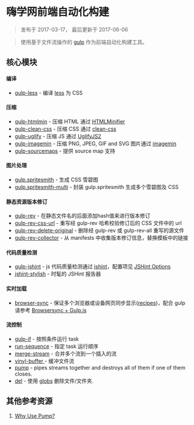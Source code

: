 嗨学网前端自动化构建
===

> 发布于 2017-03-17， 最后更新于 2017-06-06

> 使用基于文件流操作的 [gulp](http://www.gulpjs.com.cn/) 作为前端自动化构建工具。

## 核心模块

#### 编译

* [gulp-less](https://github.com/plus3network/gulp-less) - 编译 [less](https://github.com/less/less.js) 为 CSS

#### 压缩

* [gulp-htmlmin](https://github.com/jonschlinkert/gulp-htmlmin) - 压缩 HTML 通过 [HTMLMinifier](https://github.com/kangax/html-minifier)
* [gulp-clean-css](https://github.com/scniro/gulp-clean-css) - 压缩 CSS 通过 [clean-css](https://github.com/jakubpawlowicz/clean-css)
* [gulp-uglify](https://github.com/terinjokes/gulp-uglify) - 压缩 JS 通过 [UglifyJS2](https://github.com/mishoo/UglifyJS2)
* [gulp-imagemin](https://github.com/sindresorhus/gulp-imagemin) - 压缩 PNG, JPEG, GIF and SVG 图片通过 [imagemin](https://github.com/imagemin/imagemin)
* [gulp-sourcemaps](https://github.com/floridoo/gulp-sourcemaps) - 提供 source map 支持

#### 图片处理

* [gulp.spritesmith](https://github.com/twolfson/gulp.spritesmith) - 生成 CSS 雪碧图
* [gulp.spritesmith-multi](https://github.com/reducejs/gulp.spritesmith-multi) - 封装 gulp.spritesmith 生成多个雪碧图及 CSS

#### 静态资源版本修订

* [gulp-rev](https://github.com/sindresorhus/gulp-rev) - 在静态文件名的后面添加hash值来进行版本修订
* [gulp-rev-css-url](https://github.com/galkinrost/gulp-rev-css-url) - 重写经 gulp-rev 哈希校验修订后的 CSS 文件中的 url
* [gulp-rev-delete-original](https://github.com/nib-health-funds/gulp-rev-delete-original) - 删除经 gulp-rev 或 gulp-rev-all 重写的源文件
* [gulp-rev-collector](https://github.com/shonny-ua/gulp-rev-collector) - 从 manifests 中收集版本修订信息，替换模板中的链接

#### 代码质量检测

* [gulp-jshint](https://github.com/spalger/gulp-jshint) - js 代码质量检测通过 [jshint](http://jshint.com/)，配置项见 [JSHint Options](http://jshint.com/docs/options/#enforcing-options)
* [jshint-stylish](https://github.com/sindresorhus/jshint-stylish) - 时髦的 JSHint 报告器

#### 实时加载

* [browser-sync](https://github.com/browsersync/browser-sync) - 保证多个浏览器或设备网页同步显示([recipes](https://github.com/BrowserSync/gulp-browser-sync))，配合 gulp 请参考 [Browsersync + Gulp.js](https://browsersync.io/docs/gulp)

#### 流控制

* [gulp-if](https://github.com/robrich/gulp-if) - 按照条件运行 task
* [run-sequence](https://github.com/OverZealous/run-sequence) - 指定 task 运行顺序
* [merge-stream](https://github.com/grncdr/merge-stream) - 合并多个流到一个插入的流
* [vinyl-buffer ](https://github.com/hughsk/vinyl-buffer) - 缓冲文件流
* [pump](https://github.com/mafintosh/pump) - pipes streams together and destroys all of them if one of them closes.
* [del](https://github.com/sindresorhus/del) - 使用 [globs](https://github.com/isaacs/node-glob) 删除文件/文件夹.

## 其他参考资源

1. [Why Use Pump?](https://github.com/terinjokes/gulp-uglify/blob/master/docs/why-use-pump/README.md#why-use-pump)
